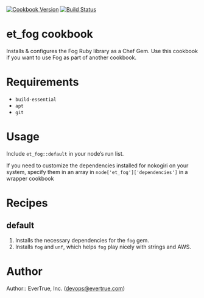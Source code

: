 [![Cookbook Version](https://img.shields.io/cookbook/v/et_fog.svg?style=flat)](https://supermarket.getchef.com/cookbooks/et_fog)
[![Build Status](http://img.shields.io/travis/evertrue/et_fog-cookbook.svg?style=flat)](https://travis-ci.org/evertrue/et_fog-cookbook)

# et_fog cookbook

Installs & configures the Fog Ruby library as a Chef Gem. Use this cookbook if you want to use Fog as part of another cookbook.

# Requirements

* `build-essential`
* `apt`
* `git`

# Usage

Include `et_fog::default` in your node’s run list.

If you need to customize the dependencies installed for nokogiri on your system, specify them in an array in `node['et_fog']['dependencies']` in a wrapper cookbook

# Recipes

## default

1. Installs the necessary dependencies for the `fog` gem.
2. Installs `fog` and `unf`, which helps `fog` play nicely with strings and AWS.

# Author

Author:: EverTrue, Inc. (<devops@evertrue.com>)
